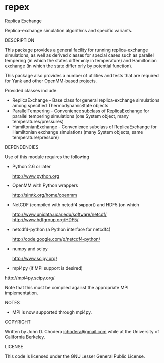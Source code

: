 repex
=====

Replica Exchange

Replica-exchange simulation algorithms and specific variants.

DESCRIPTION

This package provides a general facility for running replica-exchange simulations, as well as
derived classes for special cases such as parallel tempering (in which the states differ only
in temperature) and Hamiltonian exchange (in which the state differ only by potential function).

This package also provides a number of utilities and tests that are required
for Yank and other OpenMM-based projects.

Provided classes include:

* ReplicaExchange - Base class for general replica-exchange simulations among specified ThermodynamicState objects
* ParallelTempering - Convenience subclass of ReplicaExchange for parallel tempering simulations (one System object, many temperatures/pressures)
* HamiltonianExchange - Convenience subclass of ReplicaExchange for Hamiltonian exchange simulations (many System objects, same temperature/pressure)

DEPENDENCIES

Use of this module requires the following

* Python 2.6 or later

  http://www.python.org

* OpenMM with Python wrappers

  http://simtk.org/home/openmm

* NetCDF (compiled with netcdf4 support) and HDF5 (on which 

  http://www.unidata.ucar.edu/software/netcdf/
  http://www.hdfgroup.org/HDF5/

* netcdf4-python (a Python interface for netcdf4)

  http://code.google.com/p/netcdf4-python/

* numpy and scipy

  http://www.scipy.org/

* mpi4py (if MPI support is desired)

http://mpi4py.scipy.org/

Note that this must be compiled against the appropriate MPI implementation.

NOTES

* MPI is now supported through mpi4py.

COPYRIGHT

Written by John D. Chodera <jchodera@gmail.com> while at the University of California Berkeley.

LICENSE

This code is licensed under the GNU Lesser General Public License.
